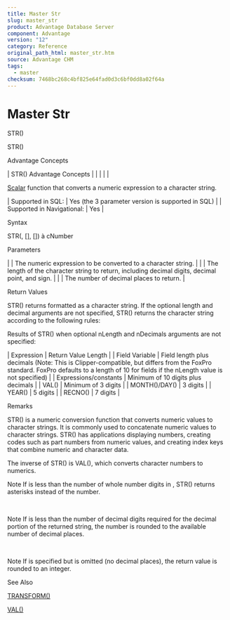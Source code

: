 ```yaml
---
title: Master Str
slug: master_str
product: Advantage Database Server
component: Advantage
version: "12"
category: Reference
original_path_html: master_str.htm
source: Advantage CHM
tags:
  - master
checksum: 7468bc268c4bf825e64fad0d3c6bf0dd8a02f64a
---
```


# Master Str

STR()

STR()

Advantage Concepts

| STR()  Advantage Concepts |  |  |  |  |

[Scalar](master_supported_scalar_functions.md) function that converts a numeric expression to a character string.

| Supported in SQL: | Yes (the 3 parameter version is supported in SQL) |
| Supported in Navigational: | Yes |

Syntax

STR(<nNumber>, [<nLength>], [<nDecimals>]) à cNumber

Parameters

| <nNumber> | The numeric expression to be converted to a character string. |
| <nLength> | The length of the character string to return, including decimal digits, decimal point, and sign. |
| <nDecimals> | The number of decimal places to return. |

Return Values

STR() returns <nNumber> formatted as a character string. If the optional length and decimal arguments are not specified, STR() returns the character string according to the following rules:

Results of STR() when optional nLength and nDecimals arguments are not specified:

| Expression | Return Value Length |
| Field Variable | Field length plus decimals (Note: This is Clipper-compatible, but differs from the FoxPro standard. FoxPro defaults to a length of 10 for fields if the nLength value is not specified) |
| Expressions/constants | Minimum of 10 digits plus decimals |
| VAL() | Minimum of 3 digits |
| MONTH()/DAY() | 3 digits |
| YEAR() | 5 digits |
| RECNO() | 7 digits |

Remarks

STR() is a numeric conversion function that converts numeric values to character strings. It is commonly used to concatenate numeric values to character strings. STR() has applications displaying numbers, creating codes such as part numbers from numeric values, and creating index keys that combine numeric and character data.

The inverse of STR() is VAL(), which converts character numbers to numerics.

Note If <nLength> is less than the number of whole number digits in <nNumber>, STR() returns asterisks instead of the number.

 

Note If <nLength> is less than the number of decimal digits required for the decimal portion of the returned string, the number is rounded to the available number of decimal places.

 

Note If <nLength> is specified but <nDecimals> is omitted (no decimal places), the return value is rounded to an integer.

See Also

[TRANSFORM()](master_transform.md)

[VAL()](master_val.md)
